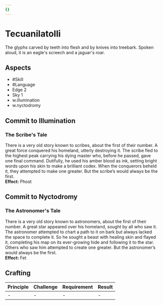 ```yaml
---
{}
---
```


# Tecuanilatolli
The glyphs carved by teeth into flesh and by knives into treebark. Spoken aloud, it is an eagle's screech and a jaguar's roar.
## Aspects
- #Skill
- #Language
- Edge 2
- Sky 1
- w.illumination
- w.nyctodromy
## Commit to Illumination
### The Scribe's Tale
There is a very old story known to scribes, about the first of their number. A great force conquered his homeland, utterly destroying it. The scribe fled to the highest peak carrying his dying master who, before he passed, gave one final command. Dutifully, he used his amber blood as ink, setting bright words upon his skin to make a brilliant codex. When the conquerors beheld it, they attempted to make one greater. But the scribe’s would always be the first.<br>
**Effect:** Phost
## Commit to Nyctodromy
### The Astronomer's Tale
There is a very old story known to astronomers, about the first of their number. A great star appeared over his homeland, sought by all who saw it. The astronomer attempted to chart a path to it on bark but always lacked the space to complete it. So he sought a beast with healing skin and flayed it, completing his map on its ever-growing hide and following it to the star. Others who saw him attempted to create one greater. But the astronomer’s would always be the first.<br>
**Effect:** Fet

## Crafting
| Principle | Challenge | Requirement | Result |
| --------- | --------- | ----------- | ------ |
| -         | -         | -           | -      |

